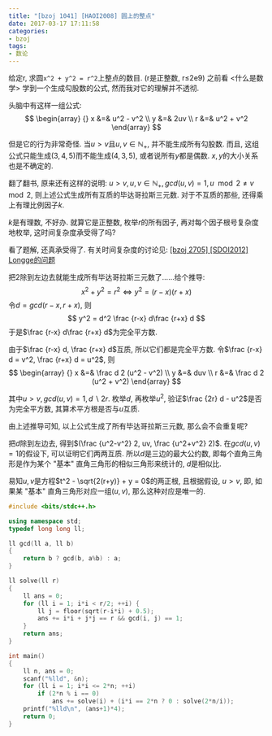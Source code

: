 ```yaml
---
title: "[bzoj 1041] [HAOI2008] 圆上的整点"
date: 2017-03-17 17:11:58
categories:
- bzoj
tags:
- 数论
---
```

给定r, 求圆`x^2 + y^2 = r^2`上整点的数目. (r是正整数, r&le;2e9)
之前看 <什么是数学> 学到一个生成勾股数的公式, 然而我对它的理解并不透彻.
<!--more-->
头脑中有这样一组公式:
$$
\begin{array} {}
x &=& u^2 - v^2 \\
y &=& 2uv \\
r &=& u^2 + v^2
\end{array}
$$

但是它的行为非常奇怪. 当$u>v$且$u,v\in \mathbb{N}_+$, 并不能生成所有勾股数. 而且, 这组公式只能生成$(3,4,5)$而不能生成$(4,3,5)$, 或者说所有$y$都是偶数. $x, y$的大小关系也是不确定的.

翻了翻书, 原来还有这样的说明: $u>v, u,v\in \mathbb{N}_+, gcd(u,v)=1, u\mod 2 \not= v\mod 2$, 则上述公式生成所有互质的毕达哥拉斯三元数. 对于不互质的那些, 还得乘上有理比例因子$k$.

$k$是有理数, 不好办. 就算它是正整数, 枚举$r$的所有因子, 再对每个因子根号复杂度地枚举, 这时间复杂度承受得了吗?

看了题解, 还真承受得了. 有关时间复杂度的讨论见: [[bzoj 2705] [SDOI2012] Longge的问题](/2017/03/16/bzoj2705-longges-problem/)

把2除到左边去就能生成所有毕达哥拉斯三元数了......给个推导:
$$
x^2 + y^2 = r^2 \Leftrightarrow y^2 = (r-x)(r+x)
$$
令$d = gcd(r-x, r+x)$, 则
$$
y^2 = d^2 \frac {r-x} d\frac {r+x} d
$$
于是$\frac {r-x} d\frac {r+x} d$为完全平方数.

由于$\frac {r-x} d, \frac {r+x} d$互质, 所以它们都是完全平方数. 令$\frac {r-x} d = v^2, \frac {r+x} d = u^2$, 则
$$
\begin{array} {}
x &=& \frac d 2 (u^2 - v^2) \\
y &=& duv \\
r &=& \frac d 2 (u^2 + v^2)
\end{array}
$$

其中$u>v, gcd(u,v)=1, d \backslash 2r$. 枚举$d$, 再枚举$u^2$, 验证$\frac {2r} d - u^2$是否为完全平方数, 其算术平方根是否与$u$互质.

由上述推导可知, 以上公式生成了所有毕达哥拉斯三元数, 那么会不会重复呢?

把$d$除到左边去, 得到$(\frac {u^2-v^2} 2, uv, \frac {u^2+v^2} 2)$. 在$gcd(u,v)=1$的假设下, 可以证明它们两两互质. 所以$d$是三边的最大公约数, 即每个直角三角形是作为某个 "基本" 直角三角形的相似三角形来统计的, $d$是相似比.

易知$u,v$是方程$t^2 - \sqrt{2(r+y)} + y = 0$的两正根, 且根据假设, $u>v$, 即, 如果某 "基本" 直角三角形对应一组$(u,v)$, 那么这种对应是唯一的.

```cpp
#include <bits/stdc++.h>

using namespace std;
typedef long long ll;

ll gcd(ll a, ll b)
{
	return b ? gcd(b, a%b) : a;
}

ll solve(ll r)
{
	ll ans = 0;
	for (ll i = 1; i*i < r/2; ++i) {
		ll j = floor(sqrt(r-i*i) + 0.5);
		ans += i*i + j*j == r && gcd(i, j) == 1;
	}
	return ans;
}

int main()
{
	ll n, ans = 0;
	scanf("%lld", &n);
	for (ll i = 1; i*i <= 2*n; ++i)
		if (2*n % i == 0)
			ans += solve(i) + (i*i == 2*n ? 0 : solve(2*n/i));
	printf("%lld\n", (ans+1)*4);
	return 0;
}
```
